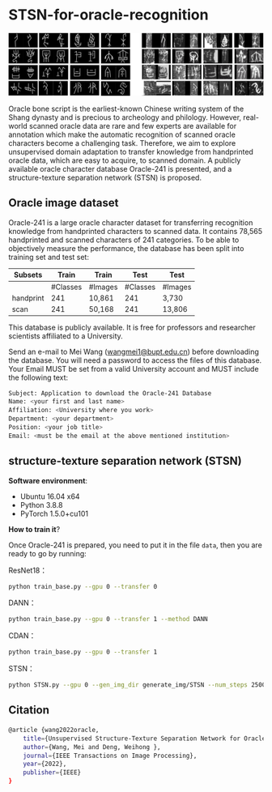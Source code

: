 # STSN-for-oracle-recognition

![Architecture](https://github.com/wm-bupt/images/raw/master/oracle241.png)

Oracle bone script is the earliest-known Chinese writing system of the Shang dynasty and is precious to archeology and philology. However, real-world scanned oracle data are rare and few experts are available for annotation which make the automatic recognition of scanned oracle characters become a challenging task. Therefore, we aim to explore unsupervised domain adaptation to transfer knowledge from handprinted oracle data, which are easy to acquire, to scanned domain. A publicly available oracle character database Oracle-241 is presented, and a structure-texture separation network (STSN) is proposed.

## Oracle image dataset

Oracle-241 is a large oracle character dataset for transferring recognition knowledge from handprinted characters to scanned data. It contains 78,565 handprinted and scanned characters of 241 categories. To be able to objectively measure the performance, the database has been split into training set and test set:

| Subsets |   Train	   |  Train   |    Test	  |	  Test	 |
|---------| -----------|----------|-----------|----------|
|         |  #Classes  |  #Images |  #Classes |  #Images |
|handprint|     241    |  10,861 	|    241    |   3,730  |    
|  scan   |     241    |  50,168	|    241    |  13,806  |

This database is publicly available. It is free for professors and researcher scientists affiliated to a University. 

Send an e-mail to Mei Wang (wangmei1@bupt.edu.cn) before downloading the database. You will need a password to access the files of this database. Your Email MUST be set from a valid University account and MUST include the following text:

```bash
Subject: Application to download the Oracle-241 Database          
Name: <your first and last name>
Affiliation: <University where you work>
Department: <your department>
Position: <your job title>
Email: <must be the email at the above mentioned institution>
```

## structure-texture separation network (STSN)

**Software environment**:
- Ubuntu 16.04 x64
- Python 3.8.8
- PyTorch 1.5.0+cu101

**How to train it**?

Once Oracle-241 is prepared, you need to put it in the file `data`, then you are ready to go by running:

ResNet18：
```bash
python train_base.py --gpu 0 --transfer 0
```

DANN：
```bash
python train_base.py --gpu 0 --transfer 1 --method DANN
```

CDAN：
```bash
python train_base.py --gpu 0 --transfer 1
```

STSN：
```bash
python STSN.py --gpu 0 --gen_img_dir generate_img/STSN --num_steps 250000 --batch_size 16
```

## Citation
```bash
@article {wang2022oracle,
    title={Unsupervised Structure-Texture Separation Network for Oracle Character Recognition},
    author={Wang, Mei and Deng, Weihong },
    journal={IEEE Transactions on Image Processing},
    year={2022},
    publisher={IEEE}
}
```

